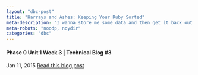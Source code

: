 ```yaml
---
layout: "dbc-post"
title: "Harrays and Ashes: Keeping Your Ruby Sorted"
meta-description: "I wanna store me some data and then get it back out again later. How we do that?"
meta-robots: "noodp, noydir"
categories: "dbc"
---
```

<h4>Phase 0 Unit 1 Week 3 | Technical Blog #3</h4>
<!-- Date format Dec 14, 2014 -->
<span class="meta">Jan 11, 2015</span>
  <a href="http://jannypie.github.io/blog/t3-arrays-hashes.html" title="Read more">Read this blog post</a>